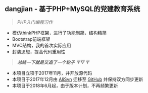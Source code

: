 dangjian - 基于PHP+MySQL的党建教育系统
-------
>*PHP入门编程习作*

 - 模仿thinkPHP框架，进行了功能删简，结构精简
 - Bootstrap前端框架
 - MVC结构，我的首次实际应用
 - 封装思想，提高代码重用性

>***总结一下就是又造了一个轮子 〒▽〒***
 
 - 本项目立项于2017年11月，并开放源代码
 - 本项目于2017年12月由 [AliSvn](https://vip.alisvn.com/wugn.dangjian/) 迁移至 [GitHub](https://github.com/wuguangnuo/dangjian) 并保持双方同步更新
 - 本项目于2018年6月起，由于版本计划，不再频繁更新